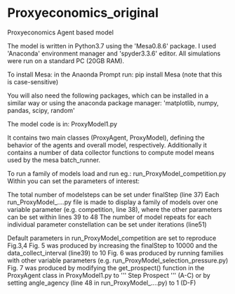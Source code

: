 # Proxyeconomics_original
Proxyeconomics Agent based model

The model is written in Python3.7 using the 'Mesa0.8.6' package. 
I used 'Anaconda' environment manager and 'spyder3.3.6' editor.
All simulations were run on a standard PC (20GB RAM).

To install Mesa:
in the Anaonda Prompt run: pip install Mesa
(note that this is case-sensitive)

You will also need the following packages, which can be installed in a similar way or using the anaconda package manager:
'matplotlib, numpy, pandas, scipy, random'

The model code is in: ProxyModel1.py

It contains two main classes (ProxyAgent, ProxyModel), defining the behavior of the agents and overall model, respectively.
Additionally it contains a number of data collector functions to compute model means used by the mesa batch_runner.

To run a family of models load and run eg.: run_ProxyModel_competition.py
Within you can set the parameters of interest:

The total number of modelsteps can be set under finalStep (line 37)
Each run_ProxyModel_....py file is made to display a family of models over one variable parameter (e.g. competition, line 38),
where the other parameters can be set within lines 39 to 48
The number of model repeats for each individual parameter constellation can be set under iterations (line51)

Default parameters in run_ProxyModel_competition are set to reproduce Fig.3,4
Fig. 5 was produced by increasing the finalStep to 10000 and the data_collect_interval (line39) to 10 
Fig. 6 was produced by running families with other variable parameters (e.g. run_ProxyModel_selection_pressure.py)
Fig. 7 was produced by modifying the get_prospect() function in the ProxyAgent class in ProxyModel1.py to ''' Step Prospect ''' (A-C)
  or by setting angle_agency (line 48 in run_ProxyModel_....py) to 1 (D-F)


